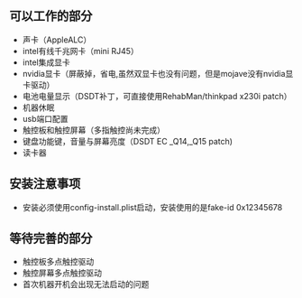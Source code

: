 ## 可以工作的部分
* 声卡（AppleALC）
* intel有线千兆网卡（mini RJ45）
* intel集成显卡
* nvidia显卡（屏蔽掉，省电,虽然双显卡也没有问题，但是mojave没有nvidia显卡驱动）
* 电池电量显示（DSDT补丁，可直接使用RehabMan/thinkpad x230i patch）
* 机器休眠
* usb端口配置
* 触控板和触控屏幕（多指触控尚未完成）
* 键盘功能键，音量与屏幕亮度（DSDT EC _Q14,_Q15 patch)
* 读卡器

## 安装注意事项
* 安装必须使用config-install.plist启动，安装使用的是fake-id 0x12345678

## 等待完善的部分
* 触控板多点触控驱动
* 触控屏幕多点触控驱动
* 首次机器开机会出现无法启动的问题
